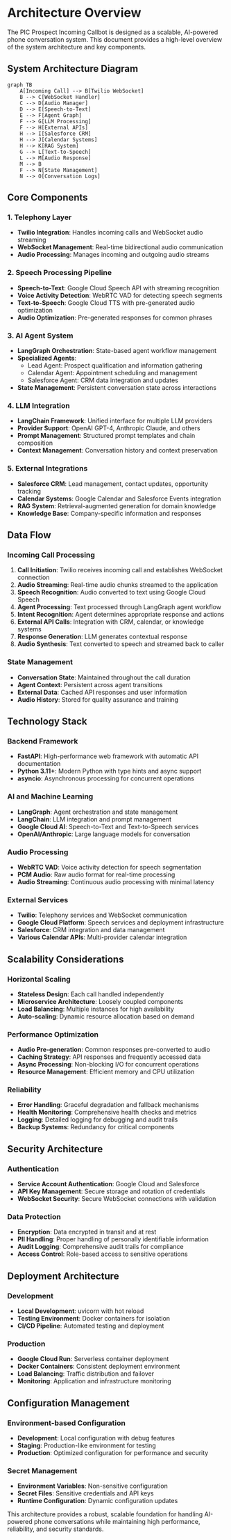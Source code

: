 # Architecture Overview

The PIC Prospect Incoming Callbot is designed as a scalable, AI-powered phone conversation system. This document provides a high-level overview of the system architecture and key components.

## System Architecture Diagram

```mermaid
graph TB
    A[Incoming Call] --> B[Twilio WebSocket]
    B --> C[WebSocket Handler]
    C --> D[Audio Manager]
    D --> E[Speech-to-Text]
    E --> F[Agent Graph]
    F --> G[LLM Processing]
    F --> H[External APIs]
    H --> I[Salesforce CRM]
    H --> J[Calendar Systems]
    H --> K[RAG System]
    G --> L[Text-to-Speech]
    L --> M[Audio Response]
    M --> B
    F --> N[State Management]
    N --> O[Conversation Logs]
```

## Core Components

### 1. Telephony Layer
- **Twilio Integration**: Handles incoming calls and WebSocket audio streaming
- **WebSocket Management**: Real-time bidirectional audio communication
- **Audio Processing**: Manages incoming and outgoing audio streams

### 2. Speech Processing Pipeline
- **Speech-to-Text**: Google Cloud Speech API with streaming recognition
- **Voice Activity Detection**: WebRTC VAD for detecting speech segments
- **Text-to-Speech**: Google Cloud TTS with pre-generated audio optimization
- **Audio Optimization**: Pre-generated responses for common phrases

### 3. AI Agent System
- **LangGraph Orchestration**: State-based agent workflow management
- **Specialized Agents**:
  - Lead Agent: Prospect qualification and information gathering
  - Calendar Agent: Appointment scheduling and management
  - Salesforce Agent: CRM data integration and updates
- **State Management**: Persistent conversation state across interactions

### 4. LLM Integration
- **LangChain Framework**: Unified interface for multiple LLM providers
- **Provider Support**: OpenAI GPT-4, Anthropic Claude, and others
- **Prompt Management**: Structured prompt templates and chain composition
- **Context Management**: Conversation history and context preservation

### 5. External Integrations
- **Salesforce CRM**: Lead management, contact updates, opportunity tracking
- **Calendar Systems**: Google Calendar and Salesforce Events integration
- **RAG System**: Retrieval-augmented generation for domain knowledge
- **Knowledge Base**: Company-specific information and responses

## Data Flow

### Incoming Call Processing
1. **Call Initiation**: Twilio receives incoming call and establishes WebSocket connection
2. **Audio Streaming**: Real-time audio chunks streamed to the application
3. **Speech Recognition**: Audio converted to text using Google Cloud Speech
4. **Agent Processing**: Text processed through LangGraph agent workflow
5. **Intent Recognition**: Agent determines appropriate response and actions
6. **External API Calls**: Integration with CRM, calendar, or knowledge systems
7. **Response Generation**: LLM generates contextual response
8. **Audio Synthesis**: Text converted to speech and streamed back to caller

### State Management
- **Conversation State**: Maintained throughout the call duration
- **Agent Context**: Persistent across agent transitions
- **External Data**: Cached API responses and user information
- **Audio History**: Stored for quality assurance and training

## Technology Stack

### Backend Framework
- **FastAPI**: High-performance web framework with automatic API documentation
- **Python 3.11+**: Modern Python with type hints and async support
- **asyncio**: Asynchronous processing for concurrent operations

### AI and Machine Learning
- **LangGraph**: Agent orchestration and state management
- **LangChain**: LLM integration and prompt management
- **Google Cloud AI**: Speech-to-Text and Text-to-Speech services
- **OpenAI/Anthropic**: Large language models for conversation

### Audio Processing
- **WebRTC VAD**: Voice activity detection for speech segmentation
- **PCM Audio**: Raw audio format for real-time processing
- **Audio Streaming**: Continuous audio processing with minimal latency

### External Services
- **Twilio**: Telephony services and WebSocket communication
- **Google Cloud Platform**: Speech services and deployment infrastructure
- **Salesforce**: CRM integration and data management
- **Various Calendar APIs**: Multi-provider calendar integration

## Scalability Considerations

### Horizontal Scaling
- **Stateless Design**: Each call handled independently
- **Microservice Architecture**: Loosely coupled components
- **Load Balancing**: Multiple instances for high availability
- **Auto-scaling**: Dynamic resource allocation based on demand

### Performance Optimization
- **Audio Pre-generation**: Common responses pre-converted to audio
- **Caching Strategy**: API responses and frequently accessed data
- **Async Processing**: Non-blocking I/O for concurrent operations
- **Resource Management**: Efficient memory and CPU utilization

### Reliability
- **Error Handling**: Graceful degradation and fallback mechanisms
- **Health Monitoring**: Comprehensive health checks and metrics
- **Logging**: Detailed logging for debugging and audit trails
- **Backup Systems**: Redundancy for critical components

## Security Architecture

### Authentication
- **Service Account Authentication**: Google Cloud and Salesforce
- **API Key Management**: Secure storage and rotation of credentials
- **WebSocket Security**: Secure WebSocket connections with validation

### Data Protection
- **Encryption**: Data encrypted in transit and at rest
- **PII Handling**: Proper handling of personally identifiable information
- **Audit Logging**: Comprehensive audit trails for compliance
- **Access Control**: Role-based access to sensitive operations

## Deployment Architecture

### Development
- **Local Development**: uvicorn with hot reload
- **Testing Environment**: Docker containers for isolation
- **CI/CD Pipeline**: Automated testing and deployment

### Production
- **Google Cloud Run**: Serverless container deployment
- **Docker Containers**: Consistent deployment environment
- **Load Balancing**: Traffic distribution and failover
- **Monitoring**: Application and infrastructure monitoring

## Configuration Management

### Environment-based Configuration
- **Development**: Local configuration with debug features
- **Staging**: Production-like environment for testing
- **Production**: Optimized configuration for performance and security

### Secret Management
- **Environment Variables**: Non-sensitive configuration
- **Secret Files**: Sensitive credentials and API keys
- **Runtime Configuration**: Dynamic configuration updates

This architecture provides a robust, scalable foundation for handling AI-powered phone conversations while maintaining high performance, reliability, and security standards.
